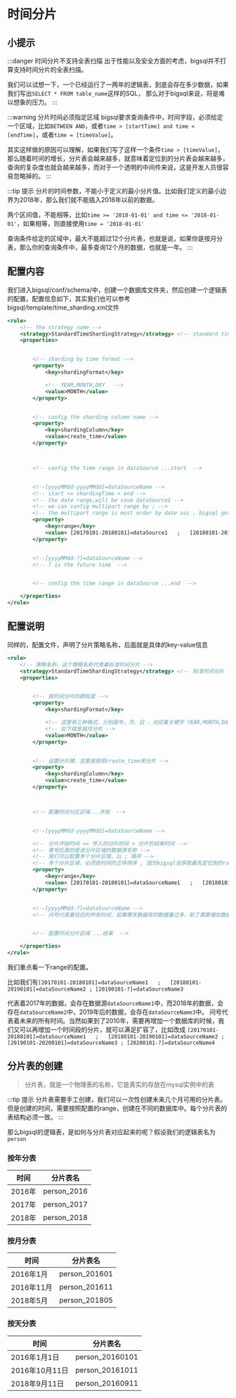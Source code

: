 # 时间分片

## 小提示

:::danger 时间分片不支持全表扫描
出于性能以及安全方面的考虑，bigsql并不打算支持时间分片的全表扫描。

我们可以试想一下，一个已经运行了一两年的逻辑表，到底会存在多少数据，如果我们写出``SELECT * FROM table_name``这样的SQL，
那么对于bigsql来说，将是难以想象的压力。
:::

:::warning 分片时间必须指定区域
bigsql要求查询条件中，时间字段，必须给定一个区域，比如``BETWEEN AND``，或者``time > [startTime] and time < [endTime]``，或者``time = [timeValue]``。

其实这样做的原因可以理解，如果我们写了这样一个条件``time > [timeValue]``，那么随着时间的增长，分片表会越来越多，就意味着定位到的分片表会越来越多，查询的复杂度也就会越来越多，而对于一个透明的中间件来说，这是开发人员很容易忽略掉的。
:::

:::tip 提示
分片的时间参数，不能小于定义的最小分片值。比如我们定义的最小边界为2018年，那么我们就不能插入2018年以前的数据。

两个区间值，不能相等，比如``time >= '2018-01-01' and time <= '2018-01-01'``，如果相等，则直接使用``time = '2018-01-01'``

查询条件给定的区域中，最大不能超过12个分片表，也就是说，如果你是按月分表，那么你的查询条件中，最多查询12个月的数据，也就是一年。
:::


## 配置内容

我们进入bigsql/conf/schema/中，创建一个数据库文件夹，然后创建一个逻辑表的配置，配置信息如下，其实我们也可以参考
bigsql/template/time_sharding.xml文件

```xml
<rule>
    <!-- the strategy name -->
    <strategy>StandardTimeShardingStrategy</strategy> <!-- standard time sharding -->
    <properties>


        <!-- sharding by time format -->
        <property>
            <key>shardingFormat</key>

            <!-- YEAR,MONTH,DAY   -->
            <value>MONTH</value>
        </property>


        <!-- config the sharding column name -->
        <property>
            <key>shardingColumn</key>
            <value>create_time</value>
        </property>



        <!-- config the time range in dataSource ...start  -->


        <!--[yyyyMMdd-yyyyMMdd]=dataSourceName -->
        <!-- start <= shardingTime < end -->
        <!-- the date range,will be save dataSource1 -->
        <!-- we can config multipart range by ; -->
        <!-- the multipart range is must order by date asc , bigsql get the first match dataSource-->
        <property>
            <key>range</key>
            <value> [20170101-20180101]=dataSource1   ;   [20180101-20180501]=dataSource2   ;   [20180301-?]=dataSource3 </value>
        </property>


        <!--[yyyyMMdd-?]=dataSourceName -->
        <!-- ? is the future time  -->


        <!-- config the time range in dataSource ...end  -->

    </properties>
</rule>
```


## 配置说明

同样的，配置文件，声明了分片策略名称，后面就是具体的key-value信息


```xml
<rule>
    <!-- 策略名称，这个策略名称代表着标准时间分片 -->
    <strategy>StandardTimeShardingStrategy</strategy> <!-- 标准时间分片 -->
    <properties>


        <!-- 按时间分片的颗粒度 -->
        <property>
            <key>shardingFormat</key>

            <!-- 这里有三种格式，分别是年，月，日 ，对应着关键字 YEAR,MONTH,DAY   -->
			<!-- 如下就是按月分片 -->
            <value>MONTH</value>
        </property>


        <!-- 设置分片键，这里是按照create_time来分片 -->
        <property>
            <key>shardingColumn</key>
            <value>create_time</value>
        </property>



        <!-- 配置时间分区区域...开始  -->


        <!--[yyyyMMdd-yyyyMMdd]=dataSourceName -->

        <!-- 分片开始时间 <= 传入的分片时间 < 分片的结束时间 -->
        <!-- 等号后面的是该分片区域的数据源名称 -->
        <!-- 我们可以配置多个分片区域，以 ; 隔开 -->
        <!-- 多个分片区域，必须按时间的正序排序 , 因为bigsql会获取最先定位到的range-->
        <property>
            <key>range</key>
            <value> [20170101-20180101]=dataSourceName1   ;   [20180101-?]=dataSourceName2</value>
        </property>


        <!--[yyyyMMdd-?]=dataSourceName -->
        <!-- 问号代表着往后的所有时间，如果哪天数据库的数据量过多，到了需要增加数据库的时间，就把问号改为具体的时间，然后再增加一个区域  -->


        <!-- 配置时间分片区域 ...结束  -->

    </properties>
</rule>
```

我们重点看一下range的配置。

比如我们有``[20170101-20180101]=dataSourceName1   ;   [20180101-20190101]=dataSourceName2 ; [20190101-?]=dataSourceName3``


代表着2017年的数据，会存在数据源``dataSourceName1``中，而2018年的数据，会存在``dataSourceName2``中，2019年后的数据，会存在``dataSourceName3``中。
问号代表着未来的所有时间。当然如果到了2010年，需要再增加一个数据库的时候，我们又可以再增加一个时间段的分片，就可以满足扩容了，比如改成
``[20170101-20180101]=dataSourceName1   ;   [20180101-20190101]=dataSourceName2 ; [20190101-20200101]=dataSourceName3 ; [20200101-?]=dataSourceName4``


## 分片表的创建

> 分片表，就是一个物理表的名称，它是真实的存放在mysql实例中的表

:::tip 提示
分片表需要手工创建，我们可以一次性创建未来几个月可用的分片表。但是创建的时间，需要按照配置的range，创建在不同的数据库中。每个分片表的表结构必须一致。
:::

那么bigsql的逻辑表，是如何与分片表对应起来的呢？假设我们的逻辑表名为``person``

### 按年分表

|时间|分片表名|
|-|-|
|2016年|person_2016|
|2017年|person_2017|
|2018年|person_2018|


### 按月分表

|时间|分片表名|
|-|-|
|2016年1月|person_201601|
|2016年11月|person_201611|
|2018年5月|person_201805|


### 按天分表

|时间|分片表名|
|-|-|
|2016年1月1日|person_20160101|
|2016年10月11日|person_20161011|
|2018年9月11日|person_20160911|